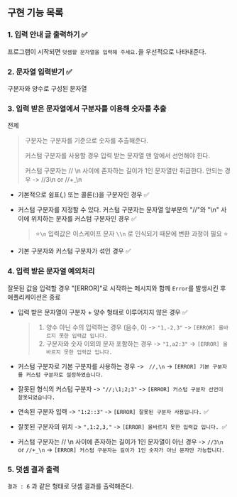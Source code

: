 ## 구현 기능 목록

### 1. 입력 안내 글 출력하기 ✅

프로그램이 시작되면 `덧셈할 문자열을 입력해 주세요.`을 우선적으로 나타내준다.

### 2. 문자열 입력받기 ✅

구분자와 양수로 구성된 문자열

### 3. 입력 받은 문자열에서 구분자를 이용해 숫자를 추출

전제

> 구분자는 구분자를 기준으로 숫자를 추출해준다.
>
> 커스텀 구분자를 사용할 경우 입력 받는 문자열 맨 앞에서 선언해야 한다.
>
> 커스텀 구분자는 // \n 사이에 존자하는 길이가 1인 문자열만 취급한다. 안되는 경우 -> //3\n or //+\_\n

- 기본적으로 쉼표(,) 또는 콜론(:)을 구분자인 경우 ✅

- 커스텀 구분자를 지정할 수 있다. 커스텀 구분자는 문자열 앞부분의 "//"와 "\n" 사이에 위치하는 문자를 커스텀 구분자인 경우 ✅

  > ⭐️`\n` 입력값은 이스케이프 문자 `\\n` 로 인식되기 때문에 변환 과정이 필요 ⭐️

- 기본 구분자와 커스텀 구분자가 섞인 경우 ✅

### 4. 입력 받은 문자열 예외처리

잘못된 값을 입력할 경우 "[ERROR]"로 시작하는 메시지와 함께 `Error`를 발생시킨 후 애플리케이션은 종료

- 입력 받은 문자열이 구분자 + 양수 형태로 이루어지지 않은 경우 ✅

  > 1.  양수 아닌 수의 입력하는 경우 (음수, 0) -> `"1,-2,3"` -> `[ERROR] 올바르지 못한 입력값 입니다. `
  > 2.  구분자와 숫자 이외의 문자 포함하는 경우 -> `"1,a2:3"` -> `[ERROR] 올바르지 못한 입력값 입니다. `

- 커스텀 구분자로 기본 구분자를 사용하는 경우 -> ` //,\n` -> `[ERROR] 기본 구분자를 커스텀 구분자로 설정하였습니다.`

- 잘못된 형식의 커스텀 구분자 -> `"//;\1;2;3"` -> `[ERROR] 커스텀 구분자 선언이 잘못되었습니다.`

- 연속된 구분자 입력 -> `"1:2::3"` -> `[ERROR] 잘못된 구분자 사용입니다.` ✅

- 잘못된 구분자의 위치 -> `",1:2,3,"` -> `[ERROR] 올바르지 못한 입력값 입니다. `✅

- 커스텀 구분자는 // \n 사이에 존자하는 길이가 1인 문자열이 아닌 경우 -> `//3\n` or `//+_\n` -> `[ERROR] 커스텀 구분자는 길이가 1인 숫자가 아닌 문자만 가능합니다.`

### 5. 덧셈 결과 출력

`결과 : 6` 과 같은 형태로 덧셈 결과를 출력해준다.
